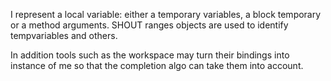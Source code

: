 I represent a local variable: either a temporary variables, a block temporary or a method arguments. SHOUT ranges objects are used to identify tempvariables and others. 

In addition tools such as the workspace may turn their bindings into instance of me so that the completion algo can take them into account. 